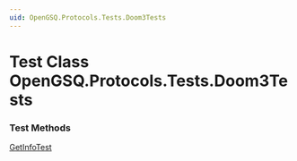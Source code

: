 ```yaml
---
uid: OpenGSQ.Protocols.Tests.Doom3Tests
---
```


# Test Class OpenGSQ.Protocols.Tests.Doom3Tests

### Test Methods

[GetInfoTest](xref:OpenGSQ.Protocols.Tests.Doom3Tests.GetInfoTest)
